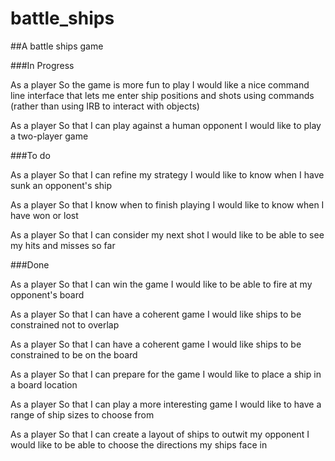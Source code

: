 # battle_ships
##A battle ships game


###In Progress

As a player
So the game is more fun to play
I would like a nice command line interface that lets me enter ship positions and shots using commands (rather than using IRB to interact with objects)

As a player
So that I can play against a human opponent
I would like to play a two-player game

###To do

As a player
So that I can refine my strategy
I would like to know when I have sunk an opponent's ship

As a player
So that I know when to finish playing
I would like to know when I have won or lost

As a player
So that I can consider my next shot
I would like to be able to see my hits and misses so far


###Done

As a player
So that I can win the game
I would like to be able to fire at my opponent's board

As a player
So that I can have a coherent game
I would like ships to be constrained not to overlap

As a player
So that I can have a coherent game
I would like ships to be constrained to be on the board

As a player
So that I can prepare for the game
I would like to place a ship in a board location

As a player
So that I can play a more interesting game
I would like to have a range of ship sizes to choose from

As a player
So that I can create a layout of ships to outwit my opponent
I would like to be able to choose the directions my ships face in
